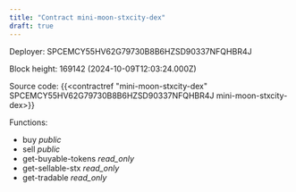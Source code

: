 ```yaml
---
title: "Contract mini-moon-stxcity-dex"
draft: true
---
```

Deployer: SPCEMCY55HV62G79730B8B6HZSD90337NFQHBR4J


 



Block height: 169142 (2024-10-09T12:03:24.000Z)

Source code: {{<contractref "mini-moon-stxcity-dex" SPCEMCY55HV62G79730B8B6HZSD90337NFQHBR4J mini-moon-stxcity-dex>}}

Functions:

* buy _public_
* sell _public_
* get-buyable-tokens _read_only_
* get-sellable-stx _read_only_
* get-tradable _read_only_
